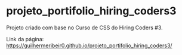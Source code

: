 # projeto_portifolio_hiring_coders3
Projeto criado com base no Curso de CSS do Hiring Coders #3.

Link da página: https://guilhermeribeir0.github.io/projeto_portifolio_hiring_coders3/
